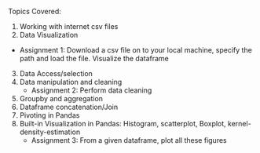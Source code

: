 Topics Covered:
1. Working with internet csv files
2. Data Visualization
  * Assignment 1: Download a csv file on to your local machine, specify the path and load the file. Visualize the dataframe
3. Data Access/selection
4. Data manipulation and cleaning
   * Assignment 2: Perform data cleaning  
5. Groupby and aggregation
6. Dataframe concatenation/Join
7. Pivoting in Pandas
8. Built-in Visualization in Pandas: Histogram, scatterplot, Boxplot, kernel-density-estimation
   * Assignment 3: From a given dataframe, plot all these figures
